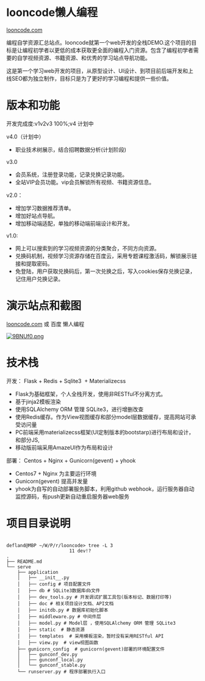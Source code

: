# looncode懒人编程

[looncode.com](http://looncode.com)

编程自学资源汇总站点。looncode就第一个web开发的全栈DEMO.这个项目的目标是让编程初学者以更低的成本获取更全面的编程入门资源。包含了编程初学者需要的自学视频资源、书籍资源、和优秀的学习站点导航功能。

这是第一个学习web开发的项目，从原型设计、UI设计、到项目前后端开发和上线SEO都为独立制作，目标只是为了更好的学习编程和提供一些价值。




# 版本和功能

开发完成度:v1v2v3 100%;v4 计划中

v4.0（计划中）

- 职业技术树展示，结合招聘数据分析(计划阶段)

v3.0 
- 会员系统，注册登录功能，记录兑换记录功能。
- 全站VIP会员功能。vip会员解锁所有视频、书籍资源信息。

v2.0：
- 增加学习数据推荐清单。
- 增加好站点导航。
- 增加移动端适配，单独的移动端前端设计和开发。

v1.0:

- 网上可以搜索到的学习视频资源的分类聚合，不同方向资源。
- 兑换码机制，视频学习资源存储在百度云，采用专题课程激活码，解锁展示链接和提取密码。
- 免登陆，用户获取兑换码后，第一次兑换之后，写入cookies保存兑换记录，记住用户兑换记录。



# 演示站点和截图

[looncode.com](http://looncode.com) 或 百度 懒人编程


[![9BNUf0.png](https://s1.ax1x.com/2018/02/27/9BNUf0.png)](https://imgchr.com/i/9BNUf0)

# 技术栈

开发：
Flask + Redis + Sqlite3  + Materializecss

- Flask为基础框架，个人全栈开发，使用非RESTful不分离方式。
- 基于jinja2模板渲染
- 使用SQLAlchemy ORM 管理 SQLite3，进行增删改查
- 使用Redis缓存。作为View视图缓存和部分model层数据缓存，提高网站可承受访问量
- PC前端采用materializecss框架(UI定制版本的bootstarp)进行布局和设计，和部分JS,
- 移动版前端采用AmazeUI作为布局和设计

部署：
Centos + Nginx + Gunicorn(gevent) + yhook

- Centos7 + Nginx 为主要运行环境
- Gunicorn(gevent) 提高并发量
- yhook为自写的自动部署服务脚本，利用github webhook，运行服务器自动监控源码，有push更新自动重启服务器web服务


# 项目目录说明

```

defland@MBP ~/W/P/r/looncode> tree -L 3                                                      11 dev!?
.
├── README.md
└── serve
    ├── application
    │   ├── __init__.py 
    │   ├── config # 项目配置文件
    │   ├── db # SQLite3数据库db文件
    │   ├── dev_tools.py # 开发调试扩展工具包(版本标记、数据打印等)
    │   ├── doc # 相关项目设计文档、API文档
    │   ├── initdb.py # 数据库初始化脚本
    │   ├── middleware.py # 中间件层
    │   ├── model.py # Model层 ，使用SQLAlchemy ORM 管理 SQLite3
    │   ├── static  # 静态资源
    │   ├── templates  # 采用模板渲染，暂时没有采用RESTful API
    │   ├── view.py  # view视图函数
    ├── gunicorn_config  # gunicorn(gevent)部署的环境配置文件
    │   ├── gunconf_dev.py
    │   ├── gunconf_local.py
    │   └── gunconf_stable.py 
    └── runserver.py # 程序部署执行入口
    
```


